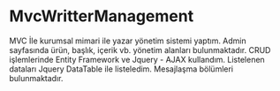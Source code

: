 # MvcWritterManagement
MVC İle kurumsal mimari ile yazar yönetim sistemi yaptım. Admin sayfasında ürün, başlık, içerik vb. yönetim alanları bulunmaktadır. CRUD işlemlerinde Entity Framework ve Jquery - AJAX kullandım. Listelenen dataları Jquery DataTable ile listeledim. Mesajlaşma bölümleri bulunmaktadır. 

